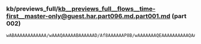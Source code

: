 ### kb/previews_full/kb__previews_full__flows__time-first__master-only@guest.har.part096.md.part001.md (part 002)

```md
wABAAAAAAAAAAAA/wAAAQAAAAABAAAAAAD/Af8AAAAAAP8B/wAAAAAAAQEAAAAAAAAAAQAAAAAAAAABAAAAAAAAAAEA
```

```
